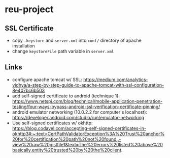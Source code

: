 # reu-project

## SSL Certificate 
- copy `.keystore` and `server.xml` into `conf/` directory of apache installation
- change `keystoreFile` path variable in `server.xml`

## Links
- configure apache tomcat w/ SSL: https://medium.com/analytics-vidhya/a-step-by-step-guide-to-apache-tomcat-with-ssl-configuration-8e407bc6b503
- add self-signed certificate to android (technique 1): https://www.netspi.com/blog/technical/mobile-application-penetration-testing/four-ways-bypass-android-ssl-verification-certificate-pinning/
- android emulator networking (10.0.2.2 for computer's localhost): https://developer.android.com/studio/run/emulator-networking
- Use self-signed certificates w/ okhttp: https://blog.codavel.com/accepting-self-signed-certificates-in-okhttp3#:~:text=CertPathValidatorException%3A%20Trust%20anchor%20for%20certification%20path%20not%20found.,-view%20raw%20gistfile1&text=The%20errors%20listed%20above%20basically,entity%20trusted%20by%20the%20client.
